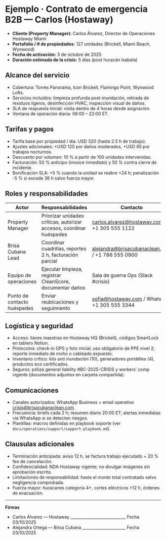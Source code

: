# Ejemplo · Contrato de emergencia B2B — Carlos (Hostaway)

- **Cliente (Property Manager):** Carlos Álvarez, Director de Operaciones Hostaway Miami
- **Portafolio / # de propiedades:** 127 unidades (Brickell, Miami Beach, Wynwood)
- **Fecha de activación:** 3 de octubre de 2025
- **Duración estimada de la crisis:** 5 días (post huracán Isabela)

## Alcance del servicio
- Cobertura: Torres Panorama, Icon Brickell, Flamingo Point, Wynwood Lofts.
- Servicios incluidos: limpieza profunda post-inundación, retirada de residuos ligeros, desinfección HVAC, inspección visual de daños.
- SLA de respuesta inicial: visita dentro de 4 horas desde asignación.
- Ventana de operación diaria: 06:00 – 22:00 ET.

## Tarifas y pagos
- Tarifa base por propiedad / día: USD 320 (hasta 2.5 h de trabajo).
- Ajustes adicionales: +USD 120 por daños moderados, +USD 85 por trabajos nocturnos.
- Descuento por volumen: 10 % a partir de 100 unidades intervenidas.
- Facturación: 50 % anticipo (invoice inmediato) y 50 % contra cierre de incidente.
- Bonificación SLA: +5 % cuando la unidad se reabre <24 h; penalización -5 % si excede 36 h salvo fuerza mayor.

## Roles y responsabilidades
| Actor | Responsabilidades | Contacto |
|-------|-------------------|----------|
| Property Manager | Priorizar unidades críticas, autorizar accesos, coordinar huéspedes | carlos.alvarez@hostaway.com / +1 305 555 1122 |
| Brisa Cubana Lead | Coordinar cuadrillas, reportes 2 h, facturación parcial | alejandra@brisacubanaclean.com / +1 786 555 0900 |
| Equipo de operaciones | Ejecutar limpieza, registrar CleanScore, documentar daños | Sala de guerra Ops (Slack #crisis) |
| Punto de contacto huéspedes | Enviar reubicaciones y seguimiento | sofia@hostaway.com / WhatsApp +1 305 555 3344 |

## Logística y seguridad
- Acceso: llaves maestras en Hostaway HQ (Brickell), códigos SmartLock en tablero Notion.
- Protocolos: check-in GPS y foto inicial; uso obligatorio de PPE nivel 2; reporte inmediato de moho o cableado expuesto.
- Inventario crítico: kits anti inundación (10), generadores portátiles (4), productos eco certificados.
- Seguros: póliza general liability #BC-2025-CRISIS y workers’ comp vigente (documentos adjuntos en carpeta compartida).

## Comunicaciones
- Canales autorizados: WhatsApp Business + email operativo crisis@brisacubanaclean.com.
- Frecuencia: briefs cada 2 h; resumen diario 20:00 ET; alertas inmediatas vía WhatsApp si se detectan riesgos.
- Plantillas: macros definidas en playbook soporte (ver `docs/operations/support/support-playbook.md`).

## Clausulas adicionales
- Terminación anticipada: aviso 12 h, se factura trabajo ejecutado + 20 % fee de cancelación.
- Confidencialidad: NDA Hostaway vigente; no divulgar imágenes sin aprobación escrita.
- Limitaciones de responsabilidad: hasta el monto total contratado salvo negligencia comprobada.
- Fuerza mayor: huracanes categoría 4+, cortes eléctricos >12 h, órdenes de evacuación.

---

**Firmas**

- Carlos Álvarez — Hostaway ____________________________ Fecha 03/10/2025
- Alejandra Ortega — Brisa Cubana ______________________ Fecha 03/10/2025
